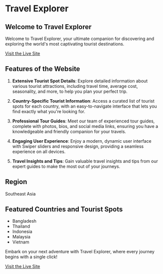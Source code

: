 # Travel Explorer

## Welcome to Travel Explorer

Welcome to Travel Explorer, your ultimate companion for discovering and exploring the world's most captivating tourist destinations.

[Visit the Live Site](https://your-live-site-url.com)


## Features of the Website

1. **Extensive Tourist Spot Details**: Explore detailed information about various tourist attractions, including travel time, average cost, seasonality, and more, to help you plan your perfect trip.

2. **Country-Specific Tourist Information**: Access a curated list of tourist spots for each country, with an easy-to-navigate interface that lets you find exactly what you're looking for.

3. **Professional Tour Guides**: Meet our team of experienced tour guides, complete with photos, bios, and social media links, ensuring you have a knowledgeable and friendly companion for your travels.

4. **Engaging User Experience**: Enjoy a modern, dynamic user interface with Swiper sliders and responsive design, providing a seamless experience on all devices.

5. **Travel Insights and Tips**: Gain valuable travel insights and tips from our expert guides to make the most out of your journeys.

## Region
Southeast Asia

## Featured Countries and Tourist Spots
- Bangladesh
- Thailand
- Indonesia
- Malaysia
- Vietnam

Embark on your next adventure with Travel Explorer, where every journey begins with a single click!


[Visit the Live Site](https://a10-tourism-management-website.web.app/)

